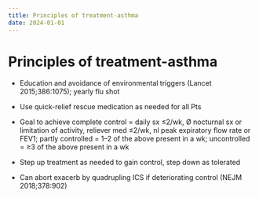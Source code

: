 ```yaml
---
title: Principles of treatment-asthma
date: 2024-01-01
---
```

# Principles of treatment-asthma


* Education and avoidance of environmental triggers (Lancet 2015;386:1075); yearly flu shot

* Use quick-relief rescue medication as needed for all Pts

* Goal to achieve complete control = daily sx ≤2/wk, Ø nocturnal sx or limitation of activity, reliever med ≤2/wk, nl peak expiratory flow rate or FEV1; partly controlled = 1–2 of the above present in a wk; uncontrolled = ≥3 of the above present in a wk

* Step up treatment as needed to gain control, step down as tolerated

* Can abort exacerb by quadrupling ICS if deteriorating control (NEJM 2018;378:902)
